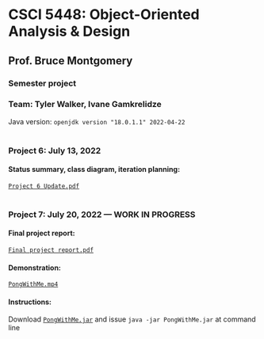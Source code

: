 # CSCI 5448: Object-Oriented Analysis & Design
## Prof. Bruce Montgomery
### Semester project
### Team: Tyler Walker, Ivane Gamkrelidze<br/>

Java version: ```openjdk version "18.0.1.1" 2022-04-22```<br/><br/>

### Project 6: July 13, 2022
#### Status summary, class diagram, iteration planning:
[`Project 6 Update.pdf`](Project%206%20Update.pdf)<br/><br/>

### Project 7: July 20, 2022 — WORK IN PROGRESS
#### Final project report:
[`Final project report.pdf`](Final%20project%20report.pdf)<br/>

#### Demonstration:
[`PongWithMe.mp4`](https://www.dropbox.com/s/2os44ilr4vph6km/PongWithMe.mp4?dl=0)<br/>

#### Instructions:
Download [`PongWithMe.jar`](https://www.dropbox.com/s/9fcppsd519g6odc/PongWithMe.jar) and issue `java -jar PongWithMe.jar` at command line
